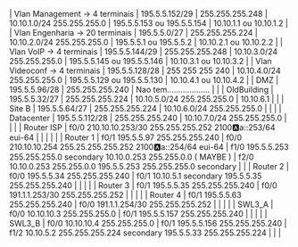 | Vlan Management -> 4 terminais | 195.5.5.152/29 | 255.255.255.248 | 10.10.1.0/24 255.255.255.0 | 195.5.5.153 ou 195.5.5.154 | 10.10.1.1 ou 10.10.1.2 |
| Vlan Engenharia -> 20 terminais | 195.5.5.0/27 | 255.255.255.224 | 10.10.2.0/24 255.255.255.0 | 195.5.5.1 ou 195.5.5.2 | 10.10.2.1 ou 10.10.2.2 |
| Vlan VoIP -> 4 terminais | 195.5.5.144/29 | 255.255.255.248 | 10.10.3.0/24 255.255.255.0 | 195.5.5.145 ou 195.5.5.146 | 10.10.3.1 ou 10.10.3.2 |
| Vlan Videoconf -> 4 terminais | 195.5.5.128/28 | 255 255 255 240 | 10.10.4.0/24 255.255.255.0 | 195.5.5.129 ou 195.5.5.130 | 10.10.4.1 ou 10.10.4.2 |
| DMZ | 195.5.5.96/28 | 255.255.255.240 | Nao tem................... | |
| OldBuilding | 195.5.5.32/27 | 255.255.255.224 | 10.10.5.0/24 255.255.255.0 | 10.10.6.1 | |
| Site B | 195.5.5.64/27 | 255.255.255.224 | 10.10.6.0/24 255.255.255.0 | | |
| Datacenter | 195.5.5.112/28 | 255.255.255.240 | 10.10.7.0/24 255.255.255.0 | | |
| Router ISP | f0/0 210.10.10.253/30 255.255.255.252 2100:a:a::253/64 eui-64 | | | | |
| Router 1 | f0/1 195.5.5.97 255.255.255.240 | f0/0 210.10.10.254 255.25.255.255.252 2100:a:a::254/64 eui-64 | f1/0 195.5.5.253 255.255.255.0 secondary 10.10.0.253 255.255.0.0 ( MAYBE ) | f2/0 10.10.0.253 255.255.0.0 195.5.5.253 255.255.255.0 secondary | |
| Router 2 | f0/0 195.5.5.34 255.255.255.240 | f0/1 10.10.5.1 secondary 195.5.5.35 255.255.255.240 | | | |
| Router 3 | f0/1 195.5.5.35 255.255.255.240 | f0/0 191.1.1.253/30 255.255.255.252 | | | |
| Router 4 | f0/1 195.5.5.63 255.255.255.240 | f0/0 191.1.1.254/30 255.255.255.252 | | | |
| SWL3\_A | f0/0 10.10.10.3 255.255.255.0 | f0/1 195.5.5.157 255.255.255.240 | | | |
| SWL3\_B | f0/0 10.10.10.4 255.255.255.0 | f0/1 195.5.5.156 255.255.255.240 | f1/2 10.10.5.2 255.255.255.224 secondary 195.5.5.33 255.255.255.224 | | |
